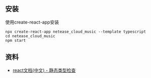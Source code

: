 ## 安装
使用create-react-app安装
```
npx create-react-app netease_cloud_music --template typescript
cd netease_cloud_music
npm start
```

## 资料
- [react文档(中文) - 静态类型检查](https://zh-hans.reactjs.org/docs/static-type-checking.html)